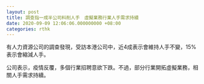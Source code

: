 ```yaml
---
layout: post
title: 調查指一成半公司料削人手　虛擬業務行業人手需求持續
date: 2020-09-09 12:06:06.000000000 +08:00
categories: rthk
---
```


有人力資源公司的調查發現，受訪本港公司中，近4成表示會維持人手不變，15%表示會縮減人手。

公司表示，疫情反覆，多個行業招聘意欲下跌。不過，部分行業開拓虛擬業務，相關人手需求持續。
